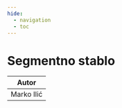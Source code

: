 ```yaml
---
hide:
  - navigation
  - toc
---
```

# Segmentno stablo

| Autor |
|:-:|
| Marko Ilić | 

<object data="../../artifacts/segmentno_markoilic.pdf" type="application/pdf" width='100%' height='800rem'>
    <embed src="../../artifacts/segmentno_markoilic.pdf" type="application/pdf" />
</object>
